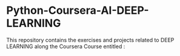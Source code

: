 # Python-Coursera-AI-DEEP-LEARNING
This repository contains the exercises and projects related to DEEP LEARNING along the Coursera Course entitled :
